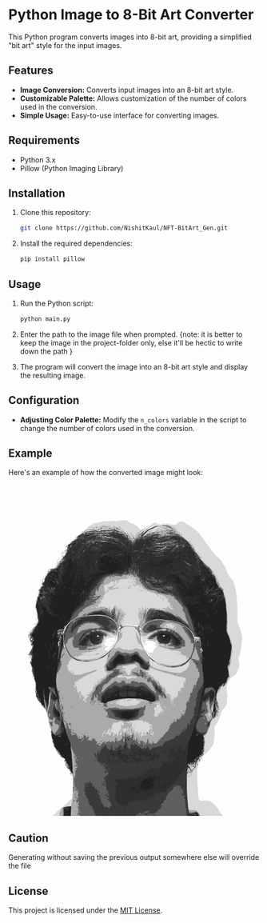 # Python Image to 8-Bit Art Converter

This Python program converts images into 8-bit art, providing a simplified "bit art" style for the input images.

## Features

- **Image Conversion:** Converts input images into an 8-bit art style.
- **Customizable Palette:** Allows customization of the number of colors used in the conversion.
- **Simple Usage:** Easy-to-use interface for converting images.

## Requirements

- Python 3.x
- Pillow (Python Imaging Library)

## Installation

1. Clone this repository:

    ```bash
    git clone https://github.com/NishitKaul/NFT-BitArt_Gen.git
    ```

2. Install the required dependencies:

    ```bash
    pip install pillow
    ```

## Usage

1. Run the Python script:

    ```bash
    python main.py
    ```

2. Enter the path to the image file when prompted.
   {note: it is better to keep the image in the project-folder only, else it'll be hectic to write down the path }

4. The program will convert the image into an 8-bit art style and display the resulting image.

## Configuration

- **Adjusting Color Palette:** Modify the `n_colors` variable in the script to change the number of colors used in the conversion.

## Example

Here's an example of how the converted image might look:

![Example Image](output_examples/bit_art.png)

## Caution

Generating without saving the previous output somewhere else will override the file

## License

This project is licensed under the [MIT License](LICENSE).
